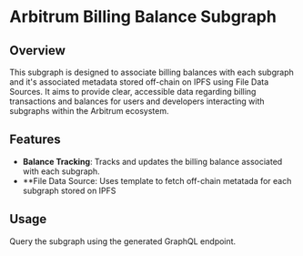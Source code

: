 # Arbitrum Billing Balance Subgraph

## Overview
This subgraph is designed to associate billing balances with each subgraph and it's associated metadata stored off-chain on IPFS using File Data Sources. It aims to provide clear, accessible data regarding billing transactions and balances for users and developers interacting with subgraphs within the Arbitrum ecosystem.

## Features
- **Balance Tracking**: Tracks and updates the billing balance associated with each subgraph.
- **File Data Source: Uses template to fetch off-chain metatada for each subgraph stored on IPFS

## Usage
Query the subgraph using the generated GraphQL endpoint.
